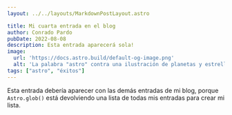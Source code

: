 ```yaml
---
layout: ../../layouts/MarkdownPostLayout.astro

title: Mi cuarta entrada en el blog
author: Conrado Pardo
pubDate: 2022-08-08
description: Esta entrada aparecerá sola!
image:
  url: 'https://docs.astro.build/default-og-image.png'
  alt: 'La palabra "astro" contra una ilustración de planetas y estrellas.'
tags: ["astro", "éxitos"]
---
```

Esta entrada debería aparecer con las demás entradas de mi blog, porque `Astro.glob()` está devolviendo una lista de todas mis entradas para crear mi lista.